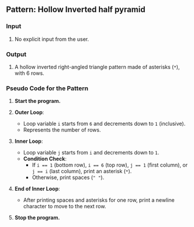 ## Pattern: Hollow Inverted half pyramid

### Input
1. No explicit input from the user.

### Output
1. A hollow inverted right-angled triangle pattern made of asterisks (`*`), with 6 rows.

### Pseudo Code for the Pattern

1. **Start the program.**

2. **Outer Loop**:
   - Loop variable `i` starts from `6` and decrements down to `1` (inclusive).
   - Represents the number of rows.

3. **Inner Loop**:
   - Loop variable `j` starts from `i` and decrements down to `1`.
   - **Condition Check**:
     - If `i == 1` (bottom row), `i == 6` (top row), `j == 1` (first column), or `j == i` (last column), print an asterisk (`*`).
     - Otherwise, print spaces (`" "`).

4. **End of Inner Loop**:
   - After printing spaces and asterisks for one row, print a newline character to move to the next row.

5. **Stop the program.**
